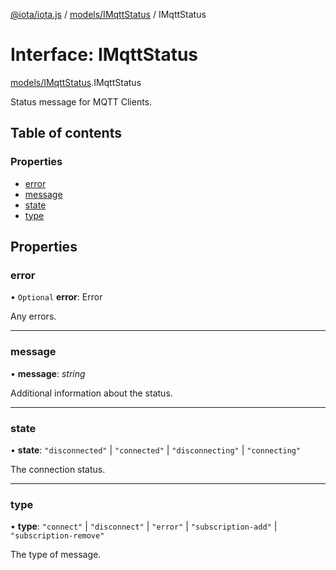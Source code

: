[@iota/iota.js](../README.md) / [models/IMqttStatus](../modules/models_imqttstatus.md) / IMqttStatus

# Interface: IMqttStatus

[models/IMqttStatus](../modules/models_imqttstatus.md).IMqttStatus

Status message for MQTT Clients.

## Table of contents

### Properties

- [error](models_imqttstatus.imqttstatus.md#error)
- [message](models_imqttstatus.imqttstatus.md#message)
- [state](models_imqttstatus.imqttstatus.md#state)
- [type](models_imqttstatus.imqttstatus.md#type)

## Properties

### error

• `Optional` **error**: Error

Any errors.

___

### message

• **message**: *string*

Additional information about the status.

___

### state

• **state**: ``"disconnected"`` \| ``"connected"`` \| ``"disconnecting"`` \| ``"connecting"``

The connection status.

___

### type

• **type**: ``"connect"`` \| ``"disconnect"`` \| ``"error"`` \| ``"subscription-add"`` \| ``"subscription-remove"``

The type of message.
